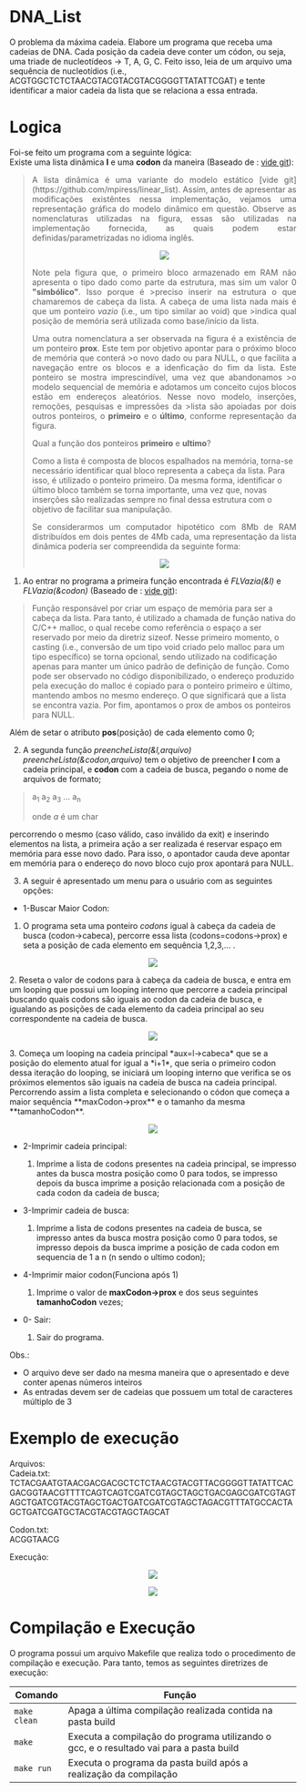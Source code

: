 # DNA_List
O problema da máxima cadeia. Elabore um programa que receba uma cadeias de DNA. Cada posição da cadeia deve conter um códon, ou seja, uma triade de nucleotídeos → T, A, G, C. Feito isso, leia de um arquivo uma sequência de nucleotídios (i.e., ACGTGGCTCTCTAACGTACGTACGTACGGGGTTATATTCGAT) e tente identificar a maior cadeia da lista que se relaciona a essa entrada.
# Logica
Foi-se feito um programa com a seguinte lógica:    
Existe uma lista dinâmica **l** e uma **codon** da maneira (Baseado de : [vide git](https://github.com/mpiress/dynamic_list)):
><p align="justify">
>A lista dinâmica é uma variante do modelo estático [vide git](https://github.com/mpiress/linear_list). Assim, antes de apresentar as modificações existêntes nessa implementação, vejamos uma representação gráfica do modelo dinâmico em questão. Observe as nomenclaturas utilizadas na figura, essas são utilizadas na implementação fornecida, as quais podem estar definidas/parametrizadas no idioma inglês.
></p>
><p align="center">
>	<img src="imgs/lista.png"/> 
></p>
><p align="justify">
>Note pela figura que, o primeiro bloco armazenado em RAM não apresenta o tipo dado como parte da estrutura, mas sim um valor 0 <b>"simbólico"</b>. Isso porque é >preciso inserir na estrutura o que chamaremos de cabeça da lista. A cabeça de uma lista nada mais é que um ponteiro <i>vazio</i> (i.e., um tipo similar ao void) que >indica qual posição de memória será utilizada como base/início da lista. 
></p>
><p align="justify">
>Uma outra nomenclatura a ser observada na figura é a existência de um ponteiro <b>prox</b>. Este tem por objetivo apontar para o próximo bloco de memória que conterá >o novo dado ou para NULL, o que facilita a navegação entre os blocos e a idenficação do fim da lista. Este ponteiro se mostra imprescindível, uma vez que abandonamos >o modelo sequencial de memória e adotamos um conceito cujos blocos estão em endereços aleatórios. Nesse novo modelo, inserções, remoções, pesquisas e impressões da >lista são apoiadas por dois outros ponteiros, o <b>primeiro</b> e o <b>último</b>, conforme representação da figura.
></p>
>Qual a função dos ponteiros <b>primeiro</b> e <b>ultimo</b>?
>
>Como a lista é composta de blocos espalhados na memória, torna-se necessário identificar qual bloco representa a cabeça da lista. Para isso, é utilizado o ponteiro primeiro. Da mesma forma, identificar o último bloco também se torna importante, uma vez que, novas inserções são realizadas sempre no final dessa estrutura com o objetivo de facilitar sua manipulação.
><p align="justify">
>Se considerarmos um computador hipotético com 8Mb de RAM distribuídos em dois pentes de 4Mb cada, uma representação da lista dinâmica poderia ser compreendida da seguinte forma:
></p>
><p align="center">
>	<img src="imgs/memoria.png"/> 
></p> 

1) Ao entrar no programa a primeira função encontrada é *FLVazia(&l)* e *FLVazia(&codon)* (Baseado de : [vide git](https://github.com/mpiress/dynamic_list)):
>Função responsável por criar um espaço de memória para ser a cabeça da lista. Para tanto, é utilizado a chamada de função nativa do C/C++ malloc, o qual recebe como referência o espaço a ser reservado por meio da diretriz sizeof. Nesse primeiro momento, o casting (i.e., conversão de um tipo void criado pelo malloc para um tipo específico) se torna opcional, sendo utilizado na codificação apenas para manter um único padrão de definição de função. Como pode ser observado no código disponibilizado, o endereço produzido pela execução do malloc é copiado para o ponteiro primeiro e último, mantendo ambos no mesmo endereço. O que significará que a lista se encontra vazia. Por fim, apontamos o prox de ambos os ponteiros para NULL.    

Além de setar o atributo **pos**(posição) de cada elemento como 0;

2) A segunda função *preencheLista(&l,arquivo)* *preencheLista(&codon,arquivo)* tem o objetivo de preencher **l** com a cadeia principal, e **codon** com a cadeia de busca, pegando o nome de arquivos de formato;
>a<sub>1</sub>
>a<sub>2</sub>
>a<sub>3</sub>
>...
>a<sub>n</sub>
>
>onde *a* é um char

percorrendo o mesmo (caso válido, caso inválido da exit) e inserindo elementos na lista, a primeira ação a ser realizada é reservar espaço em memória para esse novo dado. Para isso, o apontador cauda deve apontar em memória para o endereço do novo bloco cujo prox apontará para NULL.

3) A seguir é apresentado um menu para o usuário com as seguintes opções:    
- 1-Buscar Maior Codon:
1. O programa seta uma ponteiro *codons* igual à cabeça da cadeia de busca (codon->cabeca), percorre essa lista (codons=codons->prox) e seta a posição de cada elemento em sequência 1,2,3,... .
</p>
<p align="center">
	<img src="imgs/buscacodon1.jpg"/> 
</p>  
2. Reseta o valor de codons para à cabeça da cadeia de busca, e entra em um looping que possui um looping interno que percorre a cadeia principal buscando quais codons são iguais ao codon da cadeia de busca, e igualando as posições de cada elemento da cadeia principal ao seu correspondente na cadeia de busca.
</p>
<p align="center">
	<img src="imgs/buscacodon2.jpg"/> 
</p> 
3. Começa um looping na cadeia principal *aux=l->cabeca* que se a posição do elemento atual for igual a *i+1*, que seria o primeiro codon dessa iteração do looping, se iniciará um looping interno que verifica se os próximos elementos são iguais na cadeia de busca na cadeia principal. Percorrendo assim a lista completa e selecionando o códon que começa a maior sequência **maxCodon->prox** e o tamanho da mesma **tamanhoCodon**.
</p>
<p align="center">
	<img src="imgs/buscacodon3.jpg"/> 
</p> 

- 2-Imprimir cadeia principal:
    1. Imprime a lista de codons presentes na cadeia principal, se impresso antes da busca mostra posição como 0 para todos, se impresso depois da busca imprime a posição relacionada com a posição de cada codon da cadeia de busca;

- 3-Imprimir cadeia de busca:
    1. Imprime a lista de codons presentes na cadeia de busca, se impresso antes da busca mostra posição como 0 para todos, se impresso depois da busca imprime a posição de cada codon em sequencia de 1 a n (n sendo o ultimo codon);

- 4-Imprimir maior codon(Funciona após 1)
    1. Imprime o valor de **maxCodon->prox** e dos seus seguintes **tamanhoCodon** vezes;

- 0- Sair:
    1. Sair do programa.

Obs.:    
- O arquivo deve ser dado na mesma maneira que o apresentado e deve conter apenas números inteiros
- As entradas devem ser de cadeias que possuem um total de caracteres múltiplo de 3
# Exemplo de execução
Arquivos:    
Cadeia.txt:     
TCTACGAATGTAACGACGACGCTCTCTAACGTACGTTACGGGGTTATATTCACGACGGTAACGTTTTCAGTCAGTCGATCGTAGCTAGCTGACGAGCGATCGTAGTAGCTGATCGTACGTAGCTGACTGATCGATCGTAGCTAGACGTTTATGCCACTAGCTGATCGATGCTACGTACGTAGCTAGCAT      
       
Codon.txt:      
ACGGTAACG     
      
Execução:
<p align="center">
	<img src="imgs/Exemplo_execucao31.jpg"/> 
</p>
<p align="center">
	<img src="imgs/Exemplo_execucao32.jpg"/> 
</p> 

# Compilação e Execução

O programa possui um arquivo Makefile que realiza todo o procedimento de compilação e execução. Para tanto, temos as seguintes diretrizes de execução:


| Comando                |  Função                                                                                           |                     
| -----------------------| ------------------------------------------------------------------------------------------------- |
|  `make clean`          | Apaga a última compilação realizada contida na pasta build                                        |
|  `make`                | Executa a compilação do programa utilizando o gcc, e o resultado vai para a pasta build           |
|  `make run`            | Executa o programa da pasta build após a realização da compilação                                 |
